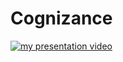 # Cognizance

[![my presentation video](https://res.cloudinary.com/marcomontalbano/image/upload/v1646153166/video_to_markdown/images/youtube--ylywUpjFcPY-c05b58ac6eb4c4700831b2b3070cd403.jpg)](https://www.youtube.com/watch?v=ylywUpjFcPY "my presentation video")
